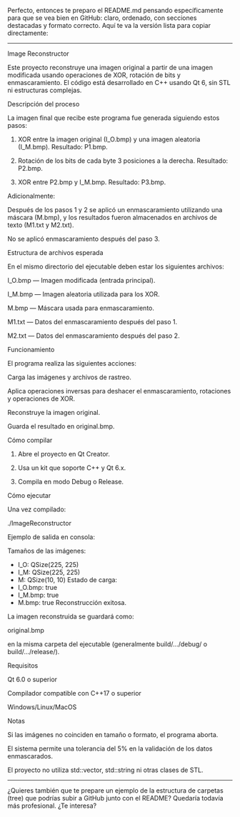 Perfecto, entonces te preparo el README.md pensando específicamente para que se vea bien en GitHub: claro, ordenado, con secciones destacadas y formato correcto.
Aquí te va la versión lista para copiar directamente:


---

Image Reconstructor

Este proyecto reconstruye una imagen original a partir de una imagen modificada usando operaciones de XOR, rotación de bits y enmascaramiento.
El código está desarrollado en C++ usando Qt 6, sin STL ni estructuras complejas.

Descripción del proceso

La imagen final que recibe este programa fue generada siguiendo estos pasos:

1. XOR entre la imagen original (I_O.bmp) y una imagen aleatoria (I_M.bmp). Resultado: P1.bmp.


2. Rotación de los bits de cada byte 3 posiciones a la derecha. Resultado: P2.bmp.


3. XOR entre P2.bmp y I_M.bmp. Resultado: P3.bmp.



Adicionalmente:

Después de los pasos 1 y 2 se aplicó un enmascaramiento utilizando una máscara (M.bmp), y los resultados fueron almacenados en archivos de texto (M1.txt y M2.txt).

No se aplicó enmascaramiento después del paso 3.


Estructura de archivos esperada

En el mismo directorio del ejecutable deben estar los siguientes archivos:

I_O.bmp — Imagen modificada (entrada principal).

I_M.bmp — Imagen aleatoria utilizada para los XOR.

M.bmp — Máscara usada para enmascaramiento.

M1.txt — Datos del enmascaramiento después del paso 1.

M2.txt — Datos del enmascaramiento después del paso 2.


Funcionamiento

El programa realiza las siguientes acciones:

Carga las imágenes y archivos de rastreo.

Aplica operaciones inversas para deshacer el enmascaramiento, rotaciones y operaciones de XOR.

Reconstruye la imagen original.

Guarda el resultado en original.bmp.


Cómo compilar

1. Abre el proyecto en Qt Creator.


2. Usa un kit que soporte C++ y Qt 6.x.


3. Compila en modo Debug o Release.



Cómo ejecutar

Una vez compilado:

./ImageReconstructor

Ejemplo de salida en consola:

Tamaños de las imágenes:
- I_O: QSize(225, 225)
- I_M: QSize(225, 225)
- M: QSize(10, 10)
Estado de carga:
- I_O.bmp: true
- I_M.bmp: true
- M.bmp: true
Reconstrucción exitosa.

La imagen reconstruida se guardará como:

original.bmp


en la misma carpeta del ejecutable (generalmente build/.../debug/ o build/.../release/).

Requisitos

Qt 6.0 o superior

Compilador compatible con C++17 o superior

Windows/Linux/MacOS


Notas

Si las imágenes no coinciden en tamaño o formato, el programa aborta.

El sistema permite una tolerancia del 5% en la validación de los datos enmascarados.

El proyecto no utiliza std::vector, std::string ni otras clases de STL.



---

¿Quieres también que te prepare un ejemplo de la estructura de carpetas (tree) que podrías subir a GitHub junto con el README?
Quedaría todavía más profesional. ¿Te interesa?
